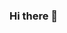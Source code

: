 ### Hi there 👋

<!--
**lanirage/lanirage** is a ✨ _special_ ✨ repository because its `README.md` (this file) appears on your GitHub profile.

Here are some ideas to get you started:

-  🐍 Python Beginner | 🌱 Learning and Growing | 👩‍💻 Passionate about Coding
- 🌱 I’m currently learning ...
- 👯 I’m looking to collaborate on ...
- 🤔 I’m looking for help with ...
- 💬 Ask me about ...
- 📫 How to reach me: ...
- 😄 Pronouns: ...
- ⚡ Fun fact: ...
-->
